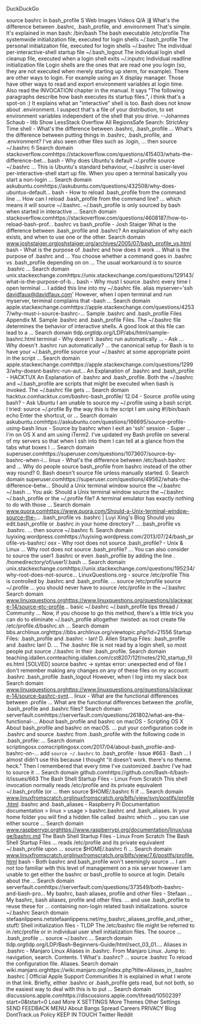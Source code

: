 DuckDuckGo

source bashrc in bash_profile
S
Web
Images
Videos
Q/A
⇶
What's the difference between .bashrc, .bash_profile, and .environment
That's simple. It's explained in man bash:
/bin/bash
       The bash executable
/etc/profile
       The systemwide initialization file, executed for login shells
~/.bash_profile
       The personal initialization file, executed for login shells
~/.bashrc
       The individual per-interactive-shell startup file
~/.bash_logout
       The individual login shell cleanup file, executed when a login shell exits
~/.inputrc
       Individual readline initialization file
Login shells are the ones that are read one you login (so, they are not executed when merely starting up xterm, for example). There are other ways to login. For example using an X display manager. Those have other ways to read and export environment variables at login time.
Also read the INVOCATION chapter in the manual. It says "The following paragraphs describe how bash executes its startup files.", i think that's a spot-on :) It explains what an "interactive" shell is too.
Bash does not know about .environment. I suspect that's a file of your distribution, to set environment variables independent of the shell that you drive.
--Johannes Schaub - litb
Show LessStack Overflow
All RegionsSafe Search: StrictAny Time
shell - What's the difference between .bashrc, .bash_profile ...
What's the difference between putting things in .bashrc, .bash_profile, and .environment? I've also seen other files such as .login, ... then source ~/.bashrc fi
Search domain stackoverflow.comhttps://stackoverflow.com/questions/415403/whats-the-difference-bet...
bash - Why does Ubuntu's default ~/.profile source ~/.bashrc ...
This is Ubuntu's standard behaviour, ~/.bashrc is user-level per-interactive-shell start up file. When you open a terminal basically you start a non-login ...
Search domain askubuntu.comhttps://askubuntu.com/questions/432508/why-does-ubuntus-default...
bash - How to reload .bash_profile from the command line ...
How can I reload .bash_profile from the command line? ... which means it will source ~/.bashrc. ~/.bash_profile is only sourced by bash when started in interactive ...
Search domain stackoverflow.comhttps://stackoverflow.com/questions/4608187/how-to-reload-bash-prof...
bashrc vs bash_profile - Josh Staiger
What is the difference between .bash_profile and .bashrc? An explaination of why each exists, and when to use one or the other.
Search domain www.joshstaiger.orgjoshstaiger.org/archives/2005/07/bash_profile_vs.html
bash - What is the purpose of .bashrc and how does it work ...
What is the purpose of .bashrc and ... You choose whether a command goes in .bashrc vs .bash_profile depending on on ... The usual workaround is to source .bashrc ...
Search domain unix.stackexchange.comhttps://unix.stackexchange.com/questions/129143/what-is-the-purpose-of-b...
bash - Why must I source .bashrc every time I open terminal ...
I added this line into my ~/.bashrc file. alias myserver='ssh davidfaux@davidfaux.com' However, when I open terminal and run myserver, terminal complains that -bash ...
Search domain apple.stackexchange.comhttps://apple.stackexchange.com/questions/42537/why-must-i-source-bashrc-...
Sample .bashrc and .bash_profile Files
Appendix M. Sample .bashrc and .bash_profile Files. The ~/.bashrc file determines the behavior of interactive shells. A good look at this file can lead to a ...
Search domain tldp.orgtldp.org/LDP/abs/html/sample-bashrc.html
terminal - Why doesn't .bashrc run automatically ... - Ask ...
Why doesn't .bashrc run automatically? ... the canonical setup for Bash is to have your ~/.bash_profile source your ~/.bashrc at some appropriate point in the script ...
Search domain apple.stackexchange.comhttps://apple.stackexchange.com/questions/12993/why-doesnt-bashrc-run-aut...
An Explanation of .bashrc and .bash_profile - HACKTUX
An Explanation of .bashrc and .bash_profile. Both the ~/.bashrc and ~/.bash_profile are scripts that might be executed when bash is invoked. The ~/.bashrc file gets ...
Search domain hacktux.comhacktux.com/bashrc-bash_profile/
12.04 - Source .profile using bash? - Ask Ubuntu
I am unable to source my ~/.profile using a bash script. I tried: source ~/.profile By the way this is the script I am using #!/bin/bash echo Enter the shortcut, or ...
Search domain askubuntu.comhttps://askubuntu.com/questions/166695/source-profile-using-bash
linux - Source by bashrc when I exit an 'ssh' session - Super ...
I'm on OS X and am using iTerm2. I've updated my Bash profile on several of my servers so that when I ssh into them I can tell at a glance from the tabs what boxes I ...
Search domain superuser.comhttps://superuser.com/questions/1073607/source-by-bashrc-when-i...
linux - What's the difference between /etc/bash.bashrc and ...
Why do people source bash_profile from bashrc instead of the other way round? 0. Bash doesn't source file unless manually started. 0.
Search domain superuser.comhttps://superuser.com/questions/49562/whats-the-difference-betw...
Should a Unix terminal window source the ~/.bashrc ~/.bash ...
You ask: Should a Unix terminal window source the ~/.bashrc ~/.bash_profile or the ~/.profile file? A terminal emulator has exactly nothing to do with those ...
Search domain www.quora.comhttps://www.quora.com/Should-a-Unix-terminal-window-source-the-...
.bash_profile vs .bashrc | Luyi Xing's Blog
Should you edit.bash_profile or .bashrc in your home directory? ... .bash_profile vs .bashrc. ... then source ~/.bashrc fi.
Search domain luyixing.wordpress.comhttps://luyixing.wordpress.com/2013/07/24/bash_profile-vs-bashrc/
osx - Why root does not source .bash_profile? - Unix & Linux ...
Why root does not source .bash_profile? ... You can also consider to source the user1 .bashrc or even .bash_profile by adding the line . /homedirectory/of/user1/.bash ...
Search domain unix.stackexchange.comhttps://unix.stackexchange.com/questions/195234/why-root-does-not-source...
LinuxQuestions.org - source /etc/profile
This is controlled by .bashrc and .bash_profile. ... source /etc/profile source ~/.profile ... you should never have to source /etc/profile in the ~/.bashrc
Search domain www.linuxquestions.orghttps://www.linuxquestions.org/questions/slackware-14/source-etc-profile...
basic ~/.bashrc ~/.bash_profile tips thread / Community ...
Now, if you choose to go this method, there's a little trick you can do to eliminate ~/.bash_profile altogether :twisted: as root create file /etc/profile.d/bashrc.sh ...
Search domain bbs.archlinux.orghttps://bbs.archlinux.org/viewtopic.php?id=21556
Startup Files: .bash_profile and .bashrc - Ian! D. Allen
Startup Files: .bash_profile and .bashrc Ian! D. ... The .bashrc file is not read by a login shell, so most people put source ./.bashrc in their .bash_profile.
Search domain teaching.idallen.comteaching.idallen.com/cst8207/12f/notes/210_startup_files.html
[SOLVED] source bashrc -> syntax error: unexpected end of file
I don't remember making any changes on any of these files on my account: .bashrc .bash_profile .bash_logout However, when I log into my slack box
Search domain www.linuxquestions.orghttps://www.linuxquestions.org/questions/slackware-14/source-bashrc-synt...
linux - What are the functional differences between .profile ...
What are the functional differences between the .profile, .bash_profile and .bashrc files?
Search domain serverfault.comhttps://serverfault.com/questions/261802/what-are-the-functional-...
About bash_profile and bashrc on macOS - Scripting OS X
About bash_profile and bashrc on macOS. ... put your configuration code in .bashrc and source .bashrc from .bash_profile with the following code in .bash_profile: ...
Search domain scriptingosx.comscriptingosx.com/2017/04/about-bash_profile-and-bashrc-on-...
add `source ~/.bashrc` to .bash_profile · Issue #663 · Bash ...
I almost didn't use this because I thought "it doesn't work. there's no theme. heck." Then I remembered that every time I've customized .bashrc I've had to source it ...
Search domain github.comhttps://github.com/Bash-it/bash-it/issues/663
The Bash Shell Startup Files - Linux From Scratch
This shell invocation normally reads /etc/profile and its private equivalent ~/.bash_profile (or ... then source $HOME/.bashrc fi if ...
Search domain www.linuxfromscratch.orglinuxfromscratch.org/blfs/view/svn/postlfs/profile.html
.bashrc and .bash_aliases - Raspberry Pi Documentation
documentation > linux > usage > bashrc.bashrc and .bash_aliases. In your home folder you will find a hidden file called .bashrc which ... you can use either source ...
Search domain www.raspberrypi.orghttps://www.raspberrypi.org/documentation/linux/usage/bashrc.md
The Bash Shell Startup Files - Linux From Scratch
The Bash Shell Startup Files ... reads /etc/profile and its private equivalent ~/.bash_profile upon ... source $HOME/.bashrc fi ...
Search domain www.linuxfromscratch.orglinuxfromscratch.org/blfs/view/7.6/postlfs/profile.html
bash - Both bashrc and bash_profile won't seemingly source ...
I am not too familiar with this level of management on a nix server however I am unable to get either the bashrc or bash_profile to source at login. Details about the ...
Search domain serverfault.comhttps://serverfault.com/questions/373549/both-bashrc-and-bash-pro...
My bashrc, bash aliases, profile and other files - Stefaan ...
My bashrc, bash aliases, profile and other files. ... and use .bash_profile to reuse these for ... containing non-login related bash initializations. source ~/.bashrc
Search domain stefaanlippens.netstefaanlippens.net/my_bashrc_aliases_profile_and_other_stuff/
Shell initialization files - TLDP
The /etc/bashrc file might be referred to in /etc/profile or in individual user shell initialization files. The source ... .bash_profile ... source ~/.bashrc ...
Search domain tldp.orgtldp.org/LDP/Bash-Beginners-Guide/html/sect_03_01....
Aliases in .bashrc - Manjaro Linux
Aliases in .bashrc. From Manjaro Linux. Jump to: navigation, search. Contents. 1 What's .bashrc? ... source .bashrc To reload the configuration file. Aliases.
Search domain wiki.manjaro.orghttps://wiki.manjaro.org/index.php?title=Aliases_in_.bashrc
.bashrc | Official Apple Support Communities
It is explained in what I wrote in that link. Briefly, either .bashrc or .bash_profile gets read, but not both, so the easiest way to deal with this is to put ...
Search domain discussions.apple.comhttps://discussions.apple.com/thread/1050239?start=0&tstart=0
Load More
X
SETTINGS
More Themes
Other Settings
SEND FEEDBACK
MENU
About
Bangs
Spread
Careers
PRIVACY
Blog
DontTrack.us
Policy
KEEP IN TOUCH
Twitter
Reddit
